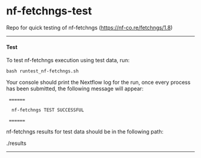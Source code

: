 # nf-fetchngs-test
Repo for quick testing of nf-fetchngs (https://nf-co.re/fetchngs/1.8)

------------------------------------------------------------------------

#### Test

To test nf-fetchngs execution using test data, run:

    bash runtest_nf-fetchngs.sh

Your console should print the Nextflow log for the run, once every process has been submitted, the following message will appear:

     ======
     
      nf-fetchngs TEST SUCCESSFUL
      
     ======

nf-fetchngs results for test data should be in the following path:

  ./results

------------------------------------------------------------------------
